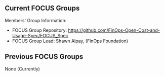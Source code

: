 Current FOCUS Groups
--------------------

Members' Group Information:
  * FOCUS Group Repository: https://github.com/FinOps-Open-Cost-and-Usage-Spec/FOCUS_Spec
  * FOCUS Group Lead: Shawn Alpay, (FinOps Foundation) 

Previous FOCUS Groups
---------------------
None (Currently)
 
